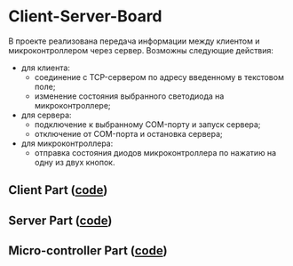 # Client-Server-Board

В проекте реализована передача информации между клиентом и микроконтроллером через сервер.
Возможны следующие действия:

- для клиента:
    - соединение с TCP-сервером по адресу введенному в текстовом поле;
    - изменение состояния выбранного светодиода на микроконтроллере;
- для сервера:
    - подключение к выбранному COM-порту и запуск сервера;
    - отключение от COM-порта и остановка сервера;
- для микроконтроллера:
    - отправка состояния диодов микроконтроллера по нажатию на одну из двух кнопок.

## Client Part ([code](https://github.com/AsyaStrelk/Client-Server-Board/tree/main/client))

## Server Part ([code](https://github.com/AsyaStrelk/Client-Server-Board/tree/main/TcpServerQt))

## Micro-controller Part ([code](https://github.com/AsyaStrelk/Client-Server-Board/tree/main/iar_remote_led))
